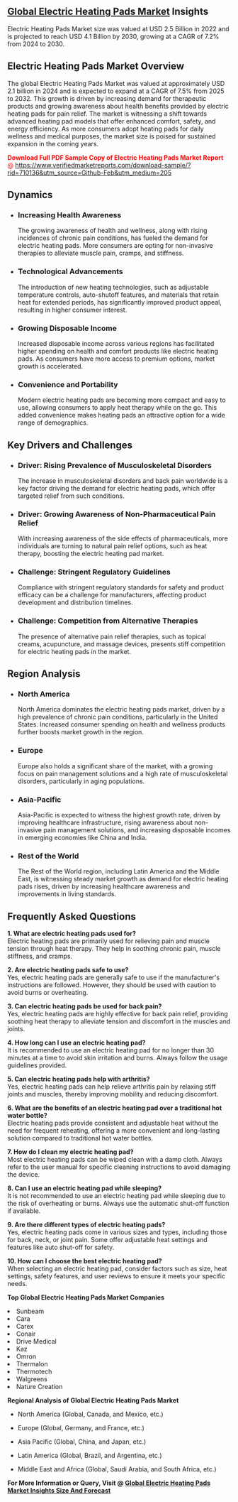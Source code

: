 <h2><a href="https://www.verifiedmarketreports.com/download-sample/?rid=710136&amp;utm_source=Github&amp;utm_medium=205" target="_blank">Global Electric Heating Pads Market</a> Insights</h2><p>Electric Heating Pads Market size was valued at USD 2.5 Billion in 2022 and is projected to reach USD 4.1 Billion by 2030, growing at a CAGR of 7.2% from 2024 to 2030.</p><p> <h2>Electric Heating Pads Market Overview</h2> <p>The global Electric Heating Pads Market was valued at approximately USD 2.1 billion in 2024 and is expected to expand at a CAGR of 7.5% from 2025 to 2032. This growth is driven by increasing demand for therapeutic products and growing awareness about health benefits provided by electric heating pads for pain relief. The market is witnessing a shift towards advanced heating pad models that offer enhanced comfort, safety, and energy efficiency. As more consumers adopt heating pads for daily wellness and medical purposes, the market size is poised for sustained expansion in the coming years.</p> <p><p><span class=""><span style="color: #ff0000;"><strong>Download Full PDF Sample Copy of Electric Heating Pads Market Report</strong> @ </span><a href="https://www.verifiedmarketreports.com/download-sample/?rid=710136&amp;utm_source=Github-Feb&amp;utm_medium=205" target="_blank">https://www.verifiedmarketreports.com/download-sample/?rid=710136&amp;utm_source=Github-Feb&amp;utm_medium=205</a></span></p></p> <h2>Dynamics</h2> <ul> <li><h3>Increasing Health Awareness</h3> The growing awareness of health and wellness, along with rising incidences of chronic pain conditions, has fueled the demand for electric heating pads. More consumers are opting for non-invasive therapies to alleviate muscle pain, cramps, and stiffness.</li> <li><h3>Technological Advancements</h3> The introduction of new heating technologies, such as adjustable temperature controls, auto-shutoff features, and materials that retain heat for extended periods, has significantly improved product appeal, resulting in higher consumer interest.</li> <li><h3>Growing Disposable Income</h3> Increased disposable income across various regions has facilitated higher spending on health and comfort products like electric heating pads. As consumers have more access to premium options, market growth is accelerated.</li> <li><h3>Convenience and Portability</h3> Modern electric heating pads are becoming more compact and easy to use, allowing consumers to apply heat therapy while on the go. This added convenience makes heating pads an attractive option for a wide range of demographics.</li> </ul> <h2>Key Drivers and Challenges</h2> <ul> <li><h3>Driver: Rising Prevalence of Musculoskeletal Disorders</h3> The increase in musculoskeletal disorders and back pain worldwide is a key factor driving the demand for electric heating pads, which offer targeted relief from such conditions.</li> <li><h3>Driver: Growing Awareness of Non-Pharmaceutical Pain Relief</h3> With increasing awareness of the side effects of pharmaceuticals, more individuals are turning to natural pain relief options, such as heat therapy, boosting the electric heating pad market.</li> <li><h3>Challenge: Stringent Regulatory Guidelines</h3> Compliance with stringent regulatory standards for safety and product efficacy can be a challenge for manufacturers, affecting product development and distribution timelines.</li> <li><h3>Challenge: Competition from Alternative Therapies</h3> The presence of alternative pain relief therapies, such as topical creams, acupuncture, and massage devices, presents stiff competition for electric heating pads in the market.</li> </ul> <h2>Region Analysis</h2> <ul> <li><h3>North America</h3> North America dominates the electric heating pads market, driven by a high prevalence of chronic pain conditions, particularly in the United States. Increased consumer spending on health and wellness products further boosts market growth in the region.</li> <li><h3>Europe</h3> Europe also holds a significant share of the market, with a growing focus on pain management solutions and a high rate of musculoskeletal disorders, particularly in aging populations.</li> <li><h3>Asia-Pacific</h3> Asia-Pacific is expected to witness the highest growth rate, driven by improving healthcare infrastructure, rising awareness about non-invasive pain management solutions, and increasing disposable incomes in emerging economies like China and India.</li> <li><h3>Rest of the World</h3> The Rest of the World region, including Latin America and the Middle East, is witnessing steady market growth as demand for electric heating pads rises, driven by increasing healthcare awareness and improvements in living standards.</li> </ul> <h2>Frequently Asked Questions</h2> <p><strong>1. What are electric heating pads used for?</strong><br>Electric heating pads are primarily used for relieving pain and muscle tension through heat therapy. They help in soothing chronic pain, muscle stiffness, and cramps.</p> <p><strong>2. Are electric heating pads safe to use?</strong><br>Yes, electric heating pads are generally safe to use if the manufacturer's instructions are followed. However, they should be used with caution to avoid burns or overheating.</p> <p><strong>3. Can electric heating pads be used for back pain?</strong><br>Yes, electric heating pads are highly effective for back pain relief, providing soothing heat therapy to alleviate tension and discomfort in the muscles and joints.</p> <p><strong>4. How long can I use an electric heating pad?</strong><br>It is recommended to use an electric heating pad for no longer than 30 minutes at a time to avoid skin irritation and burns. Always follow the usage guidelines provided.</p> <p><strong>5. Can electric heating pads help with arthritis?</strong><br>Yes, electric heating pads can help relieve arthritis pain by relaxing stiff joints and muscles, thereby improving mobility and reducing discomfort.</p> <p><strong>6. What are the benefits of an electric heating pad over a traditional hot water bottle?</strong><br>Electric heating pads provide consistent and adjustable heat without the need for frequent reheating, offering a more convenient and long-lasting solution compared to traditional hot water bottles.</p> <p><strong>7. How do I clean my electric heating pad?</strong><br>Most electric heating pads can be wiped clean with a damp cloth. Always refer to the user manual for specific cleaning instructions to avoid damaging the device.</p> <p><strong>8. Can I use an electric heating pad while sleeping?</strong><br>It is not recommended to use an electric heating pad while sleeping due to the risk of overheating or burns. Always use the automatic shut-off function if available.</p> <p><strong>9. Are there different types of electric heating pads?</strong><br>Yes, electric heating pads come in various sizes and types, including those for back, neck, or joint pain. Some offer adjustable heat settings and features like auto shut-off for safety.</p> <p><strong>10. How can I choose the best electric heating pad?</strong><br>When selecting an electric heating pad, consider factors such as size, heat settings, safety features, and user reviews to ensure it meets your specific needs.</p> </p><p><strong>Top Global Electric Heating Pads Market Companies</strong></p><div data-test-id=""><p><li>Sunbeam</li><li> Cara</li><li> Carex</li><li> Conair</li><li> Drive Medical</li><li> Kaz</li><li> Omron</li><li> Thermalon</li><li> Thermotech</li><li> Walgreens</li><li> Nature Creation</li></p><div><strong>Regional Analysis of&nbsp;Global Electric Heating Pads Market</strong></div><ul><li dir="ltr"><p dir="ltr">North America&nbsp;(Global, Canada, and Mexico, etc.)</p></li><li dir="ltr"><p dir="ltr">Europe (Global, Germany, and France, etc.)</p></li><li dir="ltr"><p dir="ltr">Asia Pacific&nbsp;(Global, China, and Japan, etc.)</p></li><li dir="ltr"><p dir="ltr">Latin America&nbsp;(Global, Brazil, and Argentina, etc.)</p></li><li dir="ltr">Middle East and Africa&nbsp;(Global, Saudi Arabia, and South Africa, etc.)</li></ul><p><strong>For More Information or Query, Visit @&nbsp;</strong><strong><a href="https://www.verifiedmarketreports.com/product/electric-heating-pads-market/?utm_source=Github&amp;utm_medium=205" target="_blank">Global Electric Heating Pads Market Insights Size And Forecast</a></strong></p></div>
